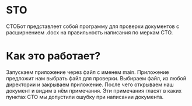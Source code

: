 # STO
СТОБот представлеет собой программу для проверки документов с расширнением .docx на правильность написания по меркам СТО.
# Как это работает?
Запускаем приложение через файл с именем main. Приложение предложит нам выбрать файл для проверки. Выбираем файл, из любой директории и закрываем приложение. После чего открываем наш документ и видим в нём примечания.
Эти примечания гласят в каких пунктах СТО мы допустили ошубку при написании документа.
